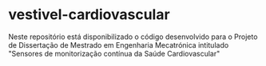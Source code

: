 # vestivel-cardiovascular
Neste repositório está disponibilizado o código desenvolvido para o Projeto de Dissertação de Mestrado em Engenharia Mecatrónica intitulado "Sensores de monitorização contínua da Saúde Cardiovascular"
